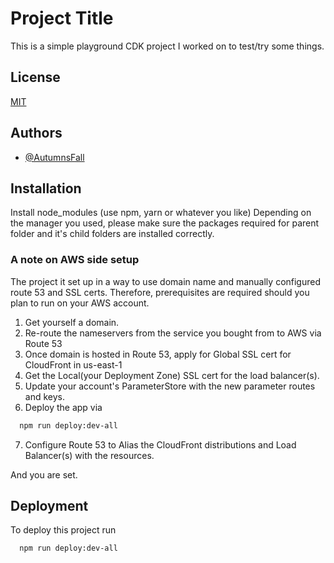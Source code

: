 
# Project Title
This is a simple playground CDK project I worked on to test/try some things. 

## License
[MIT](https://choosealicense.com/licenses/mit/)


## Authors
- [@AutumnsFall](https://github.com/AutumnsFall)


## Installation
Install node_modules (use npm, yarn or whatever you like)
Depending on the manager you used, please make sure the packages required for parent folder and it's child folders are installed correctly.


### A note on AWS side setup
The project it set up in a way to use domain name and manually configured route 53 and SSL certs. Therefore, prerequisites are required should you plan to run on your AWS account.

1. Get yourself a domain.
2. Re-route the nameservers from the service you bought from to AWS via Route 53
3. Once domain is hosted in Route 53, apply for Global SSL cert for CloudFront in us-east-1 
4. Get the Local(your Deployment Zone) SSL cert for the load balancer(s).
5. Update your account's ParameterStore with the new parameter routes and keys.
6. Deploy the app via 
```bash 
  npm run deploy:dev-all
```
7. Configure Route 53 to Alias the CloudFront distributions and Load Balancer(s) with the resources.

And you are set.

#### 

    
## Deployment

To deploy this project run

```bash
  npm run deploy:dev-all
```

